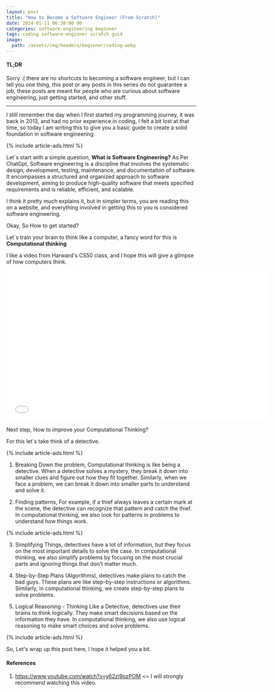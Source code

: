 ```yaml
---
layout: post
title: "How to Become a Software Engineer (From Scratch)"
date: 2024-01-11 06:38:00 00
categories: software-engineering beginner
tags: coding software-enginner scratch guid
image:
  path: /assets/img/headers/beginner/coding.webp
---
```


#### TL;DR

Sorry :( there are no shortcuts to becoming a software engineer, but I can tell you one thing, this post or any posts in this series do not guarantee a job, these posts are meant for people who are curious about software engineering, just getting started, and other stuff.

---

I still remember the day when I first started my programming journey, it was back in 2013, and had no prior experience in coding, I felt a bit lost at that time, so today I am writing this to give you a basic guide to create a solid foundation in software engineering.

{% include article-ads.html %}

Let´s start with a simple question, <strong>What is Software Engineering?</strong>
As Per ChatGpt, Software engineering is a discipline that involves the systematic design, development, testing, maintenance, and documentation of software. It encompasses a structured and organized approach to software development, aiming to produce high-quality software that meets specified requirements and is reliable, efficient, and scalable.

I think it pretty much explains it, but in simpler terms, you are reading this on a website, and everything involved in getting this to you is considered software engineering.

Okay, So How to get started?

Let´s train your brain to think like a computer, a fancy word for this is <strong>Computational thinking </strong>

I like a video from Harward's CS50 class, and I hope this will give a glimpse of how computers think.

<iframe width="700" height="400" src="/assets/videos/PB&J Sandwich CS50.mp4" title="CS50 2017 - Lecture 0 - Scratch" frameborder="0" allow="accelerometer; clipboard-write; encrypted-media; gyroscope; picture-in-picture; web-share" allowfullscreen></iframe>

Next step, How to improve your Computational Thinking?

For this let´s take think of a detective.

{% include article-ads.html %}

1. Breaking Down the problem, Computational thinking is like being a detective. When a detective solves a mystery, they break it down into smaller clues and figure out how they fit together. Similarly, when we face a problem, we can break it down into smaller parts to understand and solve it.

2. Finding patterns, For example, if a thief always leaves a certain mark at the scene, the detective can recognize that pattern and catch the thief. In computational thinking, we also look for patterns in problems to understand how things work.

{% include article-ads.html %}

3. Simplifying Things, detectives have a lot of information, but they focus on the most important details to solve the case. In computational thinking, we also simplify problems by focusing on the most crucial parts and ignoring things that don't matter much.

4. Step-by-Step Plans (Algorithms), detectives make plans to catch the bad guys. These plans are like step-by-step instructions or algorithms. Similarly, in computational thinking, we create step-by-step plans to solve problems.

5. Logical Reasoning - Thinking Like a Detective, detectives use their brains to think logically. They make smart decisions based on the information they have. In computational thinking, we also use logical reasoning to make smart choices and solve problems.

{% include article-ads.html %}

So, Let's wrap up this post here, I hope it helped you a bit.

#### References

1. https://www.youtube.com/watch?v=y62zj9ozPOM <= I will strongly recommend watching this video.

